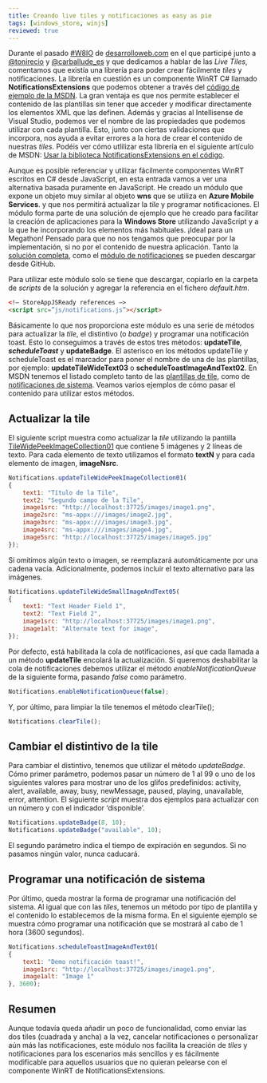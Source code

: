 ```yaml
---
title: Creando live tiles y notificaciones as easy as pie
tags: [windows_store, winjs]
reviewed: true
---
```

Durante el pasado [#W8IO](http://www.desarrolloweb.com/en-directo/live-tiles-windows-8-w8io-8030.html) de [desarrolloweb.com](http://www.desarrolloweb.com/) en el que participé junto a [@tonirecio](http://twitter.com/tonirecio) y [@carballude\_es](https://twitter.com/carballude_es) y que dedicamos a hablar de las _Live Tiles_, comentamos que existía una librería para poder crear fácilmente _tiles_ y notificaciones. La librería en cuestión es un componente WinRT C# llamado **NotificationsExtensions** que podemos obtener a través del [código de ejemplo de la MSDN](http://code.msdn.microsoft.com/windowsapps/app-tiles-and-badges-sample-5fc49148). La gran ventaja es que nos permite establecer el contenido de las plantillas sin tener que acceder y modificar directamente los elementos XML que las definen. Además y gracias al Intellisense de Visual Studio, podemos ver el nombre de las propiedades que podemos utilizar con cada plantilla. Esto, junto con ciertas validaciones que incorpora, nos ayuda a evitar errores a la hora de crear el contenido de nuestras _tiles_. Podéis ver cómo utlilizar esta librería en el siguiente artículo de MSDN: [Usar la biblioteca NotificationsExtensions en el código](http://msdn.microsoft.com/en-us/library/windows/apps/hh969156.aspx).

Aunque es posible referenciar y utilizar fácilmente componentes WinRT escritos en C# desde JavaScript, en esta entrada vamos a ver una alternativa basada puramente en JavaScript. He creado un módulo que expone un objeto muy similar al objeto **wns** que se utiliza en **Azure Mobile Services**. y que nos permitirá actualizar la _tile_ y programar notificaciones. El módulo forma parte de una solución de ejemplo que he creado para facilitar la creación de aplicaciones para la **Windows Store** utilizando JavaScript y a la que he incorporando los elementos más habituales. ¡Ideal para un Megathon! Pensado para que no nos tengamos que preocupar por la implementación, si no por el contenido de nuestra aplicación. Tanto la [solución completa](https://github.com/acasquete/StoreAppJSReady), como el [módulo de notificaciones](https://github.com/acasquete/StoreAppJSReady/blob/master/StoreAppJSReady/js/notifications.js) se pueden descargar desde GitHub.

Para utilizar este módulo solo se tiene que descargar, copiarlo en la carpeta de _scripts_ de la solución y agregar la referencia en el fichero _default.htm_.

```html
<!– StoreAppJSReady references –> 
<script src=”js/notifications.js”></script>
```

Básicamente lo que nos proporciona este módulo es una serie de métodos para actualizar la _tile_, el distintivo (o _badge_) y programar una notificación toast. Esto lo conseguimos a través de estos tres métodos: **updateTile**_, **scheduleToast**_ y **updateBadge**. El asterisco en los métodos updateTile y scheduleToast es el marcador para poner el nombre de una de las plantillas, por ejemplo: **updateTileWideText03** o **scheduleToastImageAndText02**. En MSDN tenemos el listado completo tanto de las [plantillas de tile](http://msdn.microsoft.com/en-us/library/windows/apps/hh761491.aspx), como de [notificaciones de sistema](http://msdn.microsoft.com/es-es/library/windows/apps/hh761494.aspx). Veamos varios ejemplos de cómo pasar el contenido para utilizar estos métodos.

## Actualizar la tile
    
El siguiente script muestra como actualizar la _tile_ utilizando la pantilla [TileWidePeekImageCollection01](http://msdn.microsoft.com/en-us/library/windows/apps/hh761491.aspx#TileWidePeekImageCollection01) que contiene 5 imágenes y 2 líneas de texto. Para cada elemento de texto utilizamos el formato **textN** y para cada elemento de imagen, **imageNsrc**.

```js
Notifications.updateTileWidePeekImageCollection01(
{
    text1: "Título de la Tile",
    text2: "Segundo campo de la Tile",
    image1src: "http://localhost:37725/images/image1.png",
    image2src: "ms-appx:///images/image2.jpg",
    image3src: "ms-appx:///images/image3.jpg",
    image4src: "ms-appx:///images/image4.jpg",
    image5src: "http://localhost:37725/images/image5.jpg"
});
```

Si omitimos algún texto o imagen, se reemplazará automáticamente por una cadena vacía. Adicionalmente, podemos incluir el texto alternativo para las imágenes.

```js
Notifications.updateTileWideSmallImageAndText05(
{
    text1: "Text Header Field 1",
    text2: "Text Field 2",
    image1src: "http://localhost:37725/images/image1.png",
    image1alt: "Alternate text for image",
});
```

Por defecto, está habilitada la cola de notificaciones, así que cada llamada a un método **updateTile** encolará la actualización. Si queremos deshabilitar la cola de notificaciones debemos utilizar el método _enableNotificationQueue_ de la siguiente forma, pasando _false_ como parámetro.

```js
Notifications.enableNotificationQueue(false);
```

Y, por último, para limpiar la tile tenemos el método clearTile();

```js
Notifications.clearTile();
```

## Cambiar el distintivo de la tile
    
Para cambiar el distintivo, tenemos que utilizar el método _updateBadge_. Cómo primer parámetro, podemos pasar un número de 1 al 99 o uno de los siguientes valores para mostrar uno de los glifos predefinidos: activity, alert, available, away, busy, newMessage, paused, playing, unavailable, error, attention. El siguiente _script_ muestra dos ejemplos para actualizar con un número y con el indicador ‘disponible’.

```js
Notifications.updateBadge(8, 10);
Notifications.updateBadge("available", 10);
```

El segundo parámetro indica el tiempo de expiración en segundos. Si no pasamos ningún valor, nunca caducará.

## Programar una notificación de sistema
    
Por último, queda mostrar la forma de programar una notificación del sistema. Al igual que con las _tiles_, tenemos un método por tipo de plantilla y el contenido lo establecemos de la misma forma. En el siguiente ejemplo se muestra cómo programar una notificación que se mostrará al cabo de 1 hora (3600 segundos).

```js
Notifications.scheduleToastImageAndText01(
{
    text1: "Demo notificación toast!",
    image1src: "http://localhost:37725/images/image1.png",
    image1alt: "Image 1"
}, 3600);
```

## Resumen

Aunque todavía queda añadir un poco de funcionalidad, como enviar las dos tiles (cuadrada y ancha) a la vez, cancelar notificaciones o personalizar aún más las notificaciones, este módulo nos facilita la creación de *tiles* y notificaciones para los escenarios más sencillos y es fácilmente modificable para aquellos usuarios que no quieran pelearse con el componente WinRT de NotificationsExtensions.
